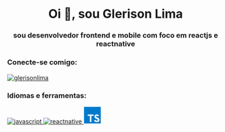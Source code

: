 <h1 align="center">Oi 👋, sou Glerison Lima</h1>
<h3 align="center">sou desenvolvedor frontend e mobile com foco em reactjs e reactnative</h3>

<h3 align="left" >Conecte-se comigo:</h3>
<p align="left">
<a href="https://linkedin.com/in/glerisonlima" target="blank"><img align="center" src=" https://raw.githubusercontent.com/rahuldkjain/github-profile-readme-generator/master/src/images/icons/Social/linked-in-alt.svg" alt="glerisonlima" height="30" width= "40" /></a>
</p>

<h3 align="left">Idiomas e ferramentas:</h3>
<p align="left"> <a href="https://developer.mozilla.org/en-US/docs/Web/JavaScript" target="_blank" rel="noreferrer"> <img src="https ://raw.githubusercontent.com/devicons/devicon/master/icons/javascript/javascript-original.svg" alt="javascript" width="40" height="40"/> </a> <a href= "https://reactnative.dev/" target="_blank" rel="noreferrer"> <img src="https://reactnative.dev/img/header_logo.svg" alt="reactnative" width="40" height="40"/> </a> <a href="https://www.typescriptlang.org/" target="_blank" rel="noreferrer"> <img src="https://raw.githubusercontent.com/devicons/devicon/master/icons/typescript/typescript-original.svg" alt="typescript" width="40" height="40"/> </a> </p >
